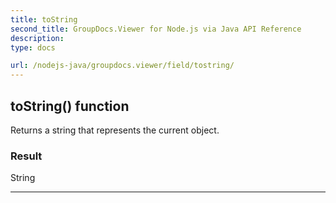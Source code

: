 ```yaml
---
title: toString
second_title: GroupDocs.Viewer for Node.js via Java API Reference
description: 
type: docs

url: /nodejs-java/groupdocs.viewer/field/tostring/
---
```


## toString()  function

 Returns a string that represents the current object.
 

### Result
String


---


